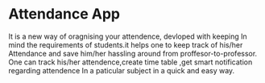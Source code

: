 # Attendance App
It is a new way of oragnising your attendence, devloped with keeping
In mind the requirements of students.it helps one to keep track of his/her
Attendance and save him/her hassling around from proffesor-to-professor.
One can track his/her attendence,create time table ,get smart notification regarding
attendence In a paticular subject in a quick and easy way.

